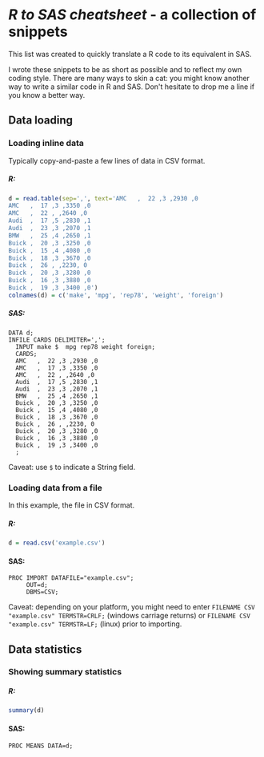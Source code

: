 # *R to SAS cheatsheet* - a collection of snippets

This list was created to quickly translate a R code to its equivalent in SAS.

I wrote these snippets to be as short as possible and to reflect my own coding style. There are many ways to skin a cat: you might know another way to write a similar code in R and SAS. Don't hesitate to drop me a line if you know a better way.

## Data loading

### Loading inline data

Typically copy-and-paste a few lines of data in CSV format.

##### R:
 
```R
d = read.table(sep=',', text='AMC   ,  22 ,3 ,2930 ,0
AMC   ,  17 ,3 ,3350 ,0
AMC   ,  22 , ,2640 ,0
Audi  ,  17 ,5 ,2830 ,1
Audi  ,  23 ,3 ,2070 ,1
BMW   ,  25 ,4 ,2650 ,1
Buick ,  20 ,3 ,3250 ,0
Buick ,  15 ,4 ,4080 ,0
Buick ,  18 ,3 ,3670 ,0
Buick ,  26 , ,2230, 0
Buick ,  20 ,3 ,3280 ,0
Buick ,  16 ,3 ,3880 ,0
Buick ,  19 ,3 ,3400 ,0')
colnames(d) = c('make', 'mpg', 'rep78', 'weight', 'foreign')
```

##### SAS:

```SAS
DATA d;
INFILE CARDS DELIMITER=',';
  INPUT make $  mpg rep78 weight foreign;
  CARDS;
  AMC   ,  22 ,3 ,2930 ,0
  AMC   ,  17 ,3 ,3350 ,0
  AMC   ,  22 , ,2640 ,0
  Audi  ,  17 ,5 ,2830 ,1
  Audi  ,  23 ,3 ,2070 ,1
  BMW   ,  25 ,4 ,2650 ,1
  Buick ,  20 ,3 ,3250 ,0
  Buick ,  15 ,4 ,4080 ,0
  Buick ,  18 ,3 ,3670 ,0
  Buick ,  26 , ,2230, 0
  Buick ,  20 ,3 ,3280 ,0
  Buick ,  16 ,3 ,3880 ,0
  Buick ,  19 ,3 ,3400 ,0
  ;
```

Caveat: use `$` to indicate a String field.

### Loading data from a file

In this example, the file in CSV format.

##### R:
 
```R
d = read.csv('example.csv')
```

#### SAS:

```SAS
PROC IMPORT DATAFILE="example.csv";
     OUT=d;
     DBMS=CSV;
```

Caveat: depending on your platform, you might need to enter ```FILENAME CSV "example.csv" TERMSTR=CRLF;``` (windows carriage returns) or ```FILENAME CSV "example.csv" TERMSTR=LF;``` (linux) prior to importing.

## Data statistics

### Showing summary statistics

##### R:

```R
summary(d)
```

#### SAS:

```SAS
PROC MEANS DATA=d;
```

